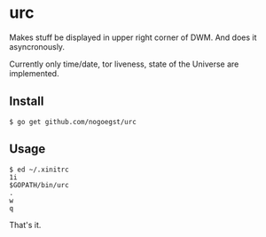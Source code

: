 urc
===========
Makes stuff be displayed in upper right corner of DWM.
And does it asyncronously.

Currently only time/date, tor liveness, state of the Universe are implemented.

Install
-------
```
$ go get github.com/nogoegst/urc
```

Usage
-----
```
$ ed ~/.xinitrc
1i
$GOPATH/bin/urc
.
w
q
```
That's it.
